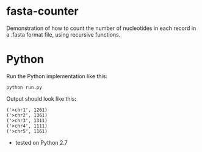 # fasta-counter

Demonstration of how to count the number of nucleotides in each record in a .fasta format file, using recursive functions. 

# Python

Run the Python implementation like this:

```
python run.py
```

Output should look like this:

```
('>chr1', 1261)
('>chr2', 1361)
('>chr3', 1311)
('>chr4', 1111)
('>chr5', 1161)
```

- tested on Python 2.7